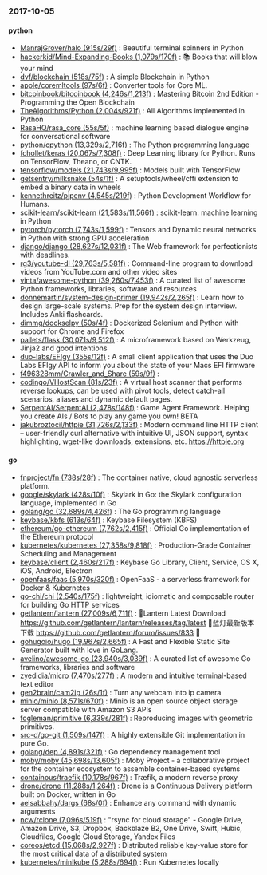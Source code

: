 ### 2017-10-05

#### python
* [ManrajGrover/halo (915s/29f)](https://github.com/ManrajGrover/halo) : Beautiful terminal spinners in Python
* [hackerkid/Mind-Expanding-Books (1,079s/170f)](https://github.com/hackerkid/Mind-Expanding-Books) : 📚 Books that will blow your mind
* [dvf/blockchain (518s/75f)](https://github.com/dvf/blockchain) : A simple Blockchain in Python
* [apple/coremltools (97s/6f)](https://github.com/apple/coremltools) : Converter tools for Core ML.
* [bitcoinbook/bitcoinbook (4,246s/1,213f)](https://github.com/bitcoinbook/bitcoinbook) : Mastering Bitcoin 2nd Edition - Programming the Open Blockchain
* [TheAlgorithms/Python (2,004s/921f)](https://github.com/TheAlgorithms/Python) : All Algorithms implemented in Python
* [RasaHQ/rasa_core (55s/5f)](https://github.com/RasaHQ/rasa_core) : machine learning based dialogue engine for conversational software
* [python/cpython (13,329s/2,716f)](https://github.com/python/cpython) : The Python programming language
* [fchollet/keras (20,067s/7,308f)](https://github.com/fchollet/keras) : Deep Learning library for Python. Runs on TensorFlow, Theano, or CNTK.
* [tensorflow/models (21,743s/9,995f)](https://github.com/tensorflow/models) : Models built with TensorFlow
* [getsentry/milksnake (54s/1f)](https://github.com/getsentry/milksnake) : A setuptools/wheel/cffi extension to embed a binary data in wheels
* [kennethreitz/pipenv (4,545s/219f)](https://github.com/kennethreitz/pipenv) : Python Development Workflow for Humans.
* [scikit-learn/scikit-learn (21,583s/11,566f)](https://github.com/scikit-learn/scikit-learn) : scikit-learn: machine learning in Python
* [pytorch/pytorch (7,743s/1,599f)](https://github.com/pytorch/pytorch) : Tensors and Dynamic neural networks in Python with strong GPU acceleration
* [django/django (28,627s/12,031f)](https://github.com/django/django) : The Web framework for perfectionists with deadlines.
* [rg3/youtube-dl (29,763s/5,581f)](https://github.com/rg3/youtube-dl) : Command-line program to download videos from YouTube.com and other video sites
* [vinta/awesome-python (39,260s/7,453f)](https://github.com/vinta/awesome-python) : A curated list of awesome Python frameworks, libraries, software and resources
* [donnemartin/system-design-primer (19,942s/2,265f)](https://github.com/donnemartin/system-design-primer) : Learn how to design large-scale systems. Prep for the system design interview. Includes Anki flashcards.
* [dimmg/dockselpy (50s/4f)](https://github.com/dimmg/dockselpy) : Dockerized Selenium and Python with support for Chrome and Firefox
* [pallets/flask (30,071s/9,512f)](https://github.com/pallets/flask) : A microframework based on Werkzeug, Jinja2 and good intentions
* [duo-labs/EFIgy (355s/12f)](https://github.com/duo-labs/EFIgy) : A small client application that uses the Duo Labs EFIgy API to inform you about the state of your Macs EFI firmware
* [f496328mm/Crawler_and_Share (59s/9f)](https://github.com/f496328mm/Crawler_and_Share) : 
* [codingo/VHostScan (81s/23f)](https://github.com/codingo/VHostScan) : A virtual host scanner that performs reverse lookups, can be used with pivot tools, detect catch-all scenarios, aliases and dynamic default pages.
* [SerpentAI/SerpentAI (2,478s/148f)](https://github.com/SerpentAI/SerpentAI) : Game Agent Framework. Helping you create AIs / Bots to play any game you own! BETA
* [jakubroztocil/httpie (31,726s/2,133f)](https://github.com/jakubroztocil/httpie) : Modern command line HTTP client – user-friendly curl alternative with intuitive UI, JSON support, syntax highlighting, wget-like downloads, extensions, etc. https://httpie.org

#### go
* [fnproject/fn (738s/28f)](https://github.com/fnproject/fn) : The container native, cloud agnostic serverless platform.
* [google/skylark (428s/10f)](https://github.com/google/skylark) : Skylark in Go: the Skylark configuration language, implemented in Go
* [golang/go (32,689s/4,426f)](https://github.com/golang/go) : The Go programming language
* [keybase/kbfs (613s/64f)](https://github.com/keybase/kbfs) : Keybase Filesystem (KBFS)
* [ethereum/go-ethereum (7,762s/2,415f)](https://github.com/ethereum/go-ethereum) : Official Go implementation of the Ethereum protocol
* [kubernetes/kubernetes (27,358s/9,818f)](https://github.com/kubernetes/kubernetes) : Production-Grade Container Scheduling and Management
* [keybase/client (2,460s/217f)](https://github.com/keybase/client) : Keybase Go Library, Client, Service, OS X, iOS, Android, Electron
* [openfaas/faas (5,970s/320f)](https://github.com/openfaas/faas) : OpenFaaS - a serverless framework for Docker & Kubernetes
* [go-chi/chi (2,540s/175f)](https://github.com/go-chi/chi) : lightweight, idiomatic and composable router for building Go HTTP services
* [getlantern/lantern (27,009s/6,711f)](https://github.com/getlantern/lantern) : 🔴Lantern Latest Download https://github.com/getlantern/lantern/releases/tag/latest 🔴蓝灯最新版本下载 https://github.com/getlantern/forum/issues/833 🔴
* [gohugoio/hugo (19,967s/2,665f)](https://github.com/gohugoio/hugo) : A Fast and Flexible Static Site Generator built with love in GoLang.
* [avelino/awesome-go (23,940s/3,039f)](https://github.com/avelino/awesome-go) : A curated list of awesome Go frameworks, libraries and software
* [zyedidia/micro (7,470s/277f)](https://github.com/zyedidia/micro) : A modern and intuitive terminal-based text editor
* [gen2brain/cam2ip (26s/1f)](https://github.com/gen2brain/cam2ip) : Turn any webcam into ip camera
* [minio/minio (8,571s/670f)](https://github.com/minio/minio) : Minio is an open source object storage server compatible with Amazon S3 APIs
* [fogleman/primitive (6,339s/281f)](https://github.com/fogleman/primitive) : Reproducing images with geometric primitives.
* [src-d/go-git (1,509s/147f)](https://github.com/src-d/go-git) : A highly extensible Git implementation in pure Go.
* [golang/dep (4,891s/321f)](https://github.com/golang/dep) : Go dependency management tool
* [moby/moby (45,698s/13,605f)](https://github.com/moby/moby) : Moby Project - a collaborative project for the container ecosystem to assemble container-based systems
* [containous/traefik (10,178s/967f)](https://github.com/containous/traefik) : Træfik, a modern reverse proxy
* [drone/drone (11,288s/1,264f)](https://github.com/drone/drone) : Drone is a Continuous Delivery platform built on Docker, written in Go
* [aelsabbahy/dargs (68s/0f)](https://github.com/aelsabbahy/dargs) : Enhance any command with dynamic arguments
* [ncw/rclone (7,096s/519f)](https://github.com/ncw/rclone) : "rsync for cloud storage" - Google Drive, Amazon Drive, S3, Dropbox, Backblaze B2, One Drive, Swift, Hubic, Cloudfiles, Google Cloud Storage, Yandex Files
* [coreos/etcd (15,068s/2,927f)](https://github.com/coreos/etcd) : Distributed reliable key-value store for the most critical data of a distributed system
* [kubernetes/minikube (5,288s/694f)](https://github.com/kubernetes/minikube) : Run Kubernetes locally
